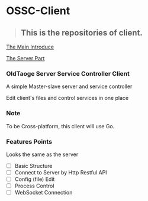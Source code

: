 # OSSC-Client

>## This is the repositories of client.

[The Main Introduce](https://github.com/OldTaoge/OSSC)

[The Server Part](https://github.com/OldTaoge/OSSC-Server)


### OldTaoge Server Service Controller Client

A simple Master-slave server and service controller

Edit client's files and control services in one place

### Note

To be Cross-platform, this client will use Go.

### Features Points

Looks the same as the server

- [ ] Basic Structure
- [ ] Connect to Server by Http Restful API
- [ ] Config (file) Edit
- [ ] Process Control
- [ ] WebSocket Connection